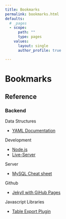 ```yaml
---
title: Bookmarks
permalink: bookmarks.html
defaults:
  # _pages
  - scope:
      path: ""
      type: pages
    values:
      layout: single
      author_profile: true

---
```

# Bookmarks

## Reference

### Backend
Data Structures
*    [YAML Documentation](http://www.yaml.org/spec/1.2/spec.html)

Development
*    [Node.js](https://nodejs.org/en/download/)
*    [Live-Server](https://github.com/tapio/live-server)

Server
*    [MySQL Cheat sheet](https://gist.github.com/Dizolivemint/d88f2b5f4ea060f1a816bedde3fa1861#file-readme-md)  

Github
*    [Jekyll with GiHub Pages](http://knightcodes.com/miscellaneous/2016/09/13/fix-github-metadata-error.html)

Javascript Libraries
*    [Table Export Plugin](https://github.com/kayalshri/tableExport.jquery.plugin)
